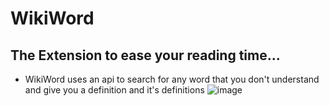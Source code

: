 # WikiWord
## The Extension to ease your reading time...

- WikiWord uses an api to search for any word that you don't understand and give you a definition and it's definitions
![image](https://user-images.githubusercontent.com/70736942/119270543-cda13d80-bc1a-11eb-930c-03ebe7738f3e.png)
